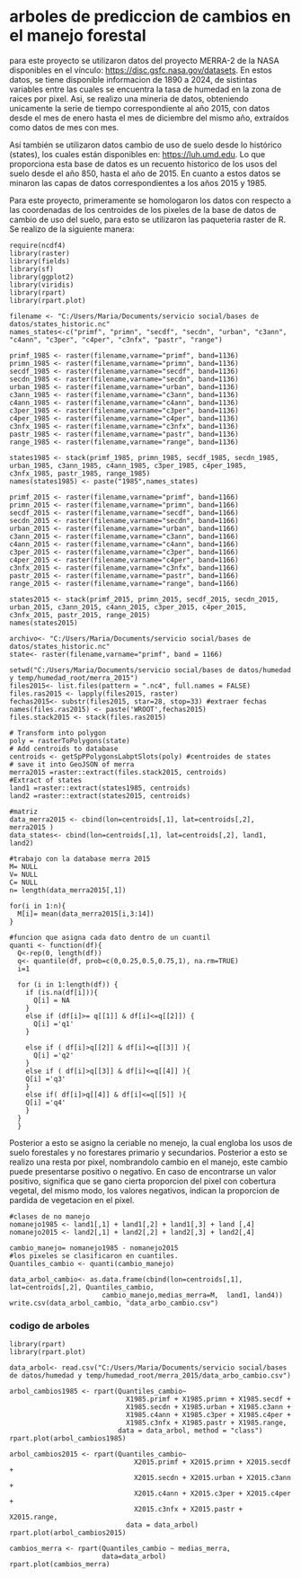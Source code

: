 # arboles de prediccion de cambios en el manejo forestal 

para este proyecto se utilizaron datos del proyecto MERRA-2 de la NASA disponibles en el vínculo: https://disc.gsfc.nasa.gov/datasets. En estos datos, se tiene disponible informacion de 1890 a 2024, de sistintas variables entre las cuales se encuentra la tasa de humedad en la zona de raices por pixel. Asi, se realizo una mineria de datos, obteniendo unicamente la serie de tiempo correspondiente al año 2015, con datos desde el mes de enero hasta el mes de diciembre del mismo año, extraídos como datos de mes con mes.

Así también se utilizaron datos cambio de uso de suelo desde lo histórico (states), los cuales están disponibles en: https://luh.umd.edu. Lo que proporciona esta base de datos es un recuento historico de los usos del suelo desde el año 850, hasta el año de 2015. En cuanto a estos datos se minaron las capas de datos correspondientes a los años 2015 y 1985.

Para este proyecto, primeramente se homologaron los datos con respecto a las coordenadas de los centroides de los pixeles de la base de datos de cambio de uso del suelo, para esto se utilizaron las paqueteria raster de R. Se realizo de la siguiente manera:

    require(ncdf4)
    library(raster)
    library(fields)
    library(sf)
    library(ggplot2)
    library(viridis)
    library(rpart)
    library(rpart.plot)
    
    filename <- "C:/Users/Maria/Documents/servicio social/bases de datos/states_historic.nc"
    names_states<-c("primf", "primn", "secdf", "secdn", "urban", "c3ann", "c4ann", "c3per", "c4per", "c3nfx", "pastr", "range")
    
    primf_1985 <- raster(filename,varname="primf", band=1136) 
    primn_1985 <- raster(filename,varname="primn", band=1136) 
    secdf_1985 <- raster(filename,varname="secdf", band=1136) 
    secdn_1985 <- raster(filename,varname="secdn", band=1136) 
    urban_1985 <- raster(filename,varname="urban", band=1136) 
    c3ann_1985 <- raster(filename,varname="c3ann", band=1136) 
    c4ann_1985 <- raster(filename,varname="c4ann", band=1136) 
    c3per_1985 <- raster(filename,varname="c3per", band=1136) 
    c4per_1985 <- raster(filename,varname="c4per", band=1136) 
    c3nfx_1985 <- raster(filename,varname="c3nfx", band=1136)
    pastr_1985 <- raster(filename,varname="pastr", band=1136)
    range_1985 <- raster(filename,varname="range", band=1136) 
    
    states1985 <- stack(primf_1985, primn_1985, secdf_1985, secdn_1985, urban_1985, c3ann_1985, c4ann_1985, c3per_1985, c4per_1985, c3nfx_1985, pastr_1985, range_1985)
    names(states1985) <- paste("1985",names_states)
    
    primf_2015 <- raster(filename,varname="primf", band=1166) 
    primn_2015 <- raster(filename,varname="primn", band=1166)
    secdf_2015 <- raster(filename,varname="secdf", band=1166) 
    secdn_2015 <- raster(filename,varname="secdn", band=1166)
    urban_2015 <- raster(filename,varname="urban", band=1166) 
    c3ann_2015 <- raster(filename,varname="c3ann", band=1166) 
    c4ann_2015 <- raster(filename,varname="c4ann", band=1166) 
    c3per_2015 <- raster(filename,varname="c3per", band=1166) 
    c4per_2015 <- raster(filename,varname="c4per", band=1166) 
    c3nfx_2015 <- raster(filename,varname="c3nfx", band=1166) 
    pastr_2015 <- raster(filename,varname="pastr", band=1166) 
    range_2015 <- raster(filename,varname="range", band=1166) 
    
    states2015 <- stack(primf_2015, primn_2015, secdf_2015, secdn_2015, urban_2015, c3ann_2015, c4ann_2015, c3per_2015, c4per_2015, c3nfx_2015, pastr_2015, range_2015)
    names(states2015) 

    archivo<- "C:/Users/Maria/Documents/servicio social/bases de datos/states_historic.nc"
    state<- raster(filename,varname="primf", band = 1166)
    
    setwd("C:/Users/Maria/Documents/servicio social/bases de datos/humedad y temp/humedad_root/merra_2015")
    files2015<- list.files(pattern = ".nc4", full.names = FALSE)
    files.ras2015 <- lapply(files2015, raster)
    fechas2015<- substr(files2015, star=28, stop=33) #extraer fechas
    names(files.ras2015) <- paste('WROOT',fechas2015) 
    files.stack2015 <- stack(files.ras2015)
    
    # Transform into polygon
    poly = rasterToPolygons(state) 
    # Add centroids to database
    centroids <- getSpPPolygonsLabptSlots(poly) #centroides de states
    # save it into GeoJSON of merra
    merra2015 =raster::extract(files.stack2015, centroids)
    #Extract of states
    land1 =raster::extract(states1985, centroids)
    land2 =raster::extract(states2015, centroids)
    
    #matriz
    data_merra2015 <- cbind(lon=centroids[,1], lat=centroids[,2], merra2015 )
    data_states<- cbind(lon=centroids[,1], lat=centroids[,2], land1, land2)

    #trabajo con la database merra 2015
    M= NULL
    V= NULL
    C= NULL
    n= length(data_merra2015[,1]) 
    
    for(i in 1:n){
      M[i]= mean(data_merra2015[i,3:14]) 
    }

    #funcion que asigna cada dato dentro de un cuantil 
    quanti <- function(df){
      Q<-rep(0, length(df)) 
      q<- quantile(df, prob=c(0,0.25,0.5,0.75,1), na.rm=TRUE)
      i=1
      
      for (i in 1:length(df)) {
        if (is.na(df[i])){
          Q[i] = NA
        }
        else if (df[i]>= q[[1]] & df[i]<=q[[2]]) {
          Q[i] ='q1'
        }
        
        else if ( df[i]>q[[2]] & df[i]<=q[[3]] ){
          Q[i] ='q2'
        }
        else if ( df[i]>q[[3]] & df[i]<=q[[4]] ){
        Q[i] ='q3'
        }
        else if( df[i]>q[[4]] & df[i]<=q[[5]] ){
        Q[i] ='q4'
        }
      }
      }

Posterior a esto se asigno la ceriable no menejo, la cual engloba los usos de suelo forestales y no forestares primario y secundarios. Posterior a esto se realizo una resta por pixel, nombrandolo cambio en el manejo, este cambio puede presentarse positivo o negativo. En caso de encontrarse un valor positivo, significa que se gano cierta proporcion del pixel con cobertura vegetal, del mismo modo, los valores negativos, indican la proporcion de pardida de vegetacion en el pixel. 

    #clases de no manejo 
    nomanejo1985 <- land1[,1] + land1[,2] + land1[,3] + land [,4]
    nomanejo2015 <- land2[,1] + land2[,2] + land2[,3] + land2[,4]
    
    cambio_manejo= nomanejo1985 - nomanejo2015
    #los pixeles se clasificaron en cuantiles. 
    Quantiles_cambio <- quanti(cambio_manejo)
    
    data_arbol_cambio<- as.data.frame(cbind(lon=centroids[,1], lat=centroids[,2], Quantiles_cambio, 
                           cambio_manejo,medias_merra=M,  land1, land4))
    write.csv(data_arbol_cambio, "data_arbo_cambio.csv")
    

### codigo de arboles

    library(rpart)
    library(rpart.plot)
    
    data_arbol<- read.csv("C:/Users/Maria/Documents/servicio social/bases de datos/humedad y temp/humedad_root/merra_2015/data_arbo_cambio.csv")
    
    arbol_cambios1985 <- rpart(Quantiles_cambio~ 
                                 X1985.primf + X1985.primn + X1985.secdf +
                                 X1985.secdn + X1985.urban + X1985.c3ann +  
                                 X1985.c4ann + X1985.c3per + X1985.c4per + 
                                 X1985.c3nfx + X1985.pastr + X1985.range,
                               data = data_arbol, method = "class")
    rpart.plot(arbol_cambios1985)
    
    arbol_cambios2015 <- rpart(Quantiles_cambio~ 
                                   X2015.primf + X2015.primn + X2015.secdf +
                                   X2015.secdn + X2015.urban + X2015.c3ann +  
                                   X2015.c4ann + X2015.c3per + X2015.c4per + 
                                   X2015.c3nfx + X2015.pastr + X2015.range, 
                                 data = data_arbol)
    rpart.plot(arbol_cambios2015)
    
    cambios_merra <- rpart(Quantiles_cambio ~ medias_merra,
                           data=data_arbol)
    rpart.plot(cambios_merra)
         
